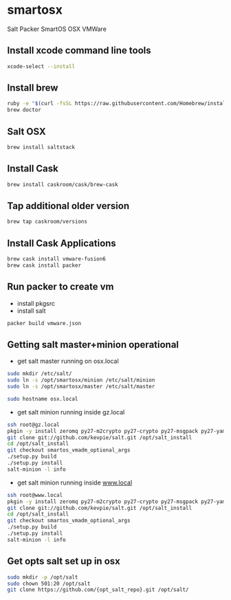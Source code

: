 # smartosx
Salt Packer SmartOS OSX VMWare

## Install xcode command line tools
```bash
xcode-select --install
```

## Install brew
```bash
ruby -e "$(curl -fsSL https://raw.githubusercontent.com/Homebrew/install/master/install)"
brew doctor
```

## Salt OSX

```bash
brew install saltstack
```

## Install Cask
```bash
brew install caskroom/cask/brew-cask
```



## Tap additional older version
```bash
brew tap caskroom/versions
```
## Install Cask Applications
```bash
brew cask install vmware-fusion6
brew cask install packer
```


## Run packer to create vm
- install pkgsrc
- install salt
```bash
packer build vmware.json
```

## Getting salt master+minion operational
* get salt master running on osx.local
```bash
sudo mkdir /etc/salt/
sudo ln -s /opt/smartosx/minion /etc/salt/minion
sudo ln -s /opt/smartosx/master /etc/salt/master

sudo hostname osx.local

```
* get salt minion running inside gz.local
```bash
ssh root@gz.local
pkgin -y install zeromq py27-m2crypto py27-crypto py27-msgpack py27-yaml py27-jinja2 py27-zmq py27-requests git-base
git clone git://github.com/kevpie/salt.git /opt/salt_install
cd /opt/salt_install
git checkout smartos_vmadm_optional_args
./setup.py build
./setup.py install
salt-minion -l info
```
* get salt minion running inside www.local
```bash
ssh root@www.local
pkgin -y install zeromq py27-m2crypto py27-crypto py27-msgpack py27-yaml py27-jinja2 py27-zmq py27-requests git-base
git clone git://github.com/kevpie/salt.git /opt/salt_install
cd /opt/salt_install
git checkout smartos_vmadm_optional_args
./setup.py build
./setup.py install
salt-minion -l info
```

## Get opts salt set up in osx
```bash
sudo mkdir -p /opt/salt
sudo chown 501:20 /opt/salt
git clone https://github.com/{opt_salt_repo}.git /opt/salt/
```

